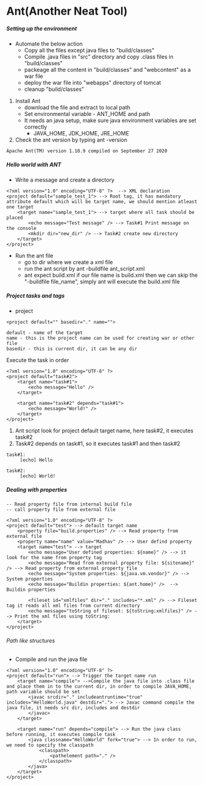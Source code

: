 # Ant(Another Neat Tool)


##### Setting up the environment

 - Automate the below action
    - Copy all the files except java files to "build/classes"
    - Compile .java files in "src" directory and copy .class files in "build/classes"
    - packeage all the content in "build/classes" and "webcontent" as a war file
    - deploy the war file into "webapps" directory of tomcat
    - cleanup "build/classes"  

1. Install Ant
    - download the file and extract to local path
    -  Set environmental variable - ANT_HOME and path
    -  It needs an java setup, make sure java environment variables are set correctly
        - JAVA_HOME, JDK_HOME, JRE_HOME 
2. Check the ant version by typing ant -version

```
Apache Ant(TM) version 1.10.9 compiled on September 27 2020
```

##### Hello world with ANT

- Write a message and create a directory

```
<?xml version="1.0" encoding="UTF-8" ?>  --> XML declaration
<project default="sample_test_1"> --> Root tag, it has mandatory attribute default which will be target name, we should mention atleast one target
	<target name="sample_test_1"> --> target where all task should be placed
		<echo message="Test message" /> --> Task#1 Print message on the console
		<mkdir dir="new_dir" /> --> Task#2 create new directory
	</target>
</project>
```
- Run the ant file 
  - go to dir where we create a xml file
  - run the ant script by ant -buildfile ant_script.xml 
  - ant expect build.xml if our file name is build.xml then we can skip the "-buildfile file_name", simply ant will execute the build.xml file


##### Project tasks and tags

- project	

```
<project default="" basedir="." name="">

default - name of the target 
name - this is the project name can be used for creating war or other file
basedir - this is current dir, it can be any dir
```

Execute the task in order

```
<?xml version="1.0" encoding="UTF-8" ?>
<project default="task#2">
	<target name="task#1">
		<echo message="Hello" />
	</target>
	
	<target name="task#2" depends="task#1">
		<echo message="World!" />
	</target>
</project>
```
1. Ant script look for project default target name, here task#2, it executes task#2
2. Task#2 depends on task#1, so it executes task#1 and then task#2

```
task#1:
     [echo] Hello

task#2:
     [echo] World!
```

##### Dealing with properties
	-- Read property file from internal build file
	-- call property file from external file
	
```
<?xml version="1.0" encoding="UTF-8" ?>
<project default="test"> --> default target name
	<property file="build.properties" /> --> Read property from external file
	<property name="name" value="Madhav" /> --> User defind property
	<target name="test"> --> target
		<echo message="User defined properties: ${name}" /> --> it look for the name from property tag	
		<echo message="Read from external property file: ${sitename}" /> --> Read property from external property file
		<echo message="System properties: ${java.vm.vendor}" /> --> System properties 	
		<echo message="Buildin properties: ${ant.home}" />  --> Buildin properties	
		
		<fileset id="xmlfiles" dir="." includes="*.xml" /> --> Fileset tag it reads all xml files from current directory
		<echo message="toString of fileset: ${toString:xmlfiles}" /> --> Print the xml files using toString:	
	</target>
</project>
```

###### Path like structures

- Compile and run the java file

```
<?xml version="1.0" encoding="UTF-8" ?>
<project default="run"> --> Trigger the target name run
	<target name="compile"> -->Compile the java file into .class file and place them in to the current dir, in order to compile JAVA_HOME, path variable should be set
		<javac srcdir="." includeantruntime="true" includes="HelloWorld.java" destdir="."> --> Javac command compile the java file, it needs src dir, includes and destdir
		</javac>
	</target>
	
	<target name="run" depends="compile"> --> Run the java class before running, it executes compile task
		<java classname="HelloWorld" fork="true"> --> In order to run, we need to specify the classpath
			<classpath>
				<pathelement path="." />
			</classpath>
		</java>
	</target>
</project>
```
